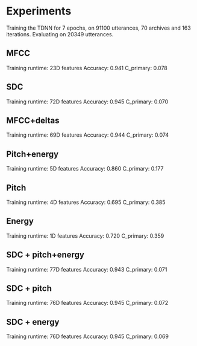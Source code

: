 # Experiments
Training the TDNN for 7 epochs, on 91100 utterances, 70 archives and 163 iterations.
Evaluating on 20349 utterances.

## MFCC
Training runtime:
23D features
Accuracy:  0.941
C_primary: 0.078

## SDC
Training runtime:
72D features
Accuracy:  0.945
C_primary: 0.070

## MFCC+deltas
Training runtime:
69D features
Accuracy:  0.944 
C_primary: 0.074

## Pitch+energy
Training runtime: 
5D features
Accuracy:  0.860
C_primary: 0.177

## Pitch
Training runtime:
4D features
Accuracy:  0.695
C_primary: 0.385 

## Energy
Training runtime:
1D features
Accuracy:  0.720
C_primary: 0.359

## SDC + pitch+energy
Training runtime:
77D features
Accuracy: 0.943
C_primary: 0.071

## SDC + pitch
Training runtime:
76D features
Accuracy: 0.945 
C_primary: 0.072

## SDC + energy
Training runtime:
76D features
Accuracy: 0.945 
C_primary: 0.069

